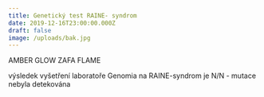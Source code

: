 ```yaml
---
title: Genetický test RAINE- syndrom
date: 2019-12-16T23:00:00.000Z
draft: false
image: /uploads/bak.jpg
---
```

AMBER GLOW ZAFA FLAME

výsledek vyšetření laboratoře Genomia na RAINE-syndrom je N/N - mutace nebyla detekována

